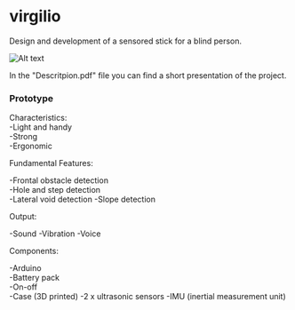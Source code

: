 # virgilio
Design and development of a sensored stick for a blind person.

![Alt text](/virgilio/graphic.png)

In the "Descritpion.pdf" file you can find a short presentation of the project. 

### Prototype 

Characteristics:  
-Light and handy  
-Strong  
-Ergonomic 

Fundamental Features: 

-Frontal obstacle detection  
-Hole and step detection  
-Lateral void detection 
-Slope detection 

Output:  

-Sound 
-Vibration 
-Voice 

Components:  

-Arduino  
-Battery pack  
-On-off  
-Case (3D printed) 
-2 x ultrasonic sensors 
-IMU (inertial measurement unit)  
